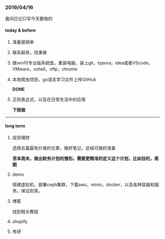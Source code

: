 ### 2019/04/16

晨间日记只写今天要做的

#### today & before

1. 准备报销单

2. 联系超哥，找事做

3. 做win10专业版系统盘，重装电脑，装上git，typora，idea或者VScode，VMware，xshell，xftp，chrome

4. 本地爬虫项目，go语言学习文件上传GitHub

   **DONE**

5. 正则表达式，以及在日常生活中的应用

   **下班做**

---

#### long term 

1. 投资理财

   选择五篇最有价值的文章，做好笔记，总结可做的准备

   **至本周末，做出财务计划的雏形。需要更精准的定义这个计划，比如目的，周期**

2. demo

   搭建虚拟机，部署ceph集群，下载aws，minio，docker，以及各种容器和服务。保证刻录。

3. 博客

   找到相关教程

4. shopify

5. 考研